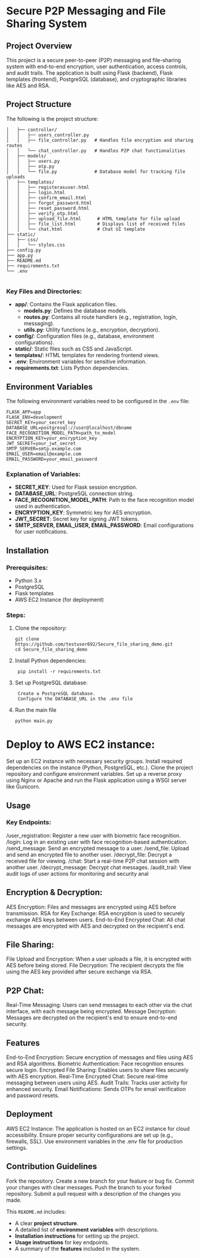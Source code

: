 # Secure P2P Messaging and File Sharing System

## Project Overview
This project is a secure peer-to-peer (P2P) messaging and file-sharing system with end-to-end encryption, user authentication, access controls, and audit trails. The application is built using Flask (backend), Flask templates (frontend), PostgreSQL (database), and cryptographic libraries like AES and RSA.

## Project Structure
The following is the project structure:
```├── src/
│   ├── controller/
│   │   ├── users_controller.py
│   │   ├── file_controller.py   # Handles file encryption and sharing routes
│   │   └── chat_controller.py   # Handles P2P chat functionalities
│   ├── models/
│   │   ├── users.py
│   │   ├── otp.py
│   │   └── file.py              # Database model for tracking file uploads
│   ├── templates/
│   │   ├── registerasuser.html
│   │   ├── login.html
│   │   ├── confirm_email.html
│   │   ├── forgot_password.html
│   │   ├── reset_password.html
│   │   ├── verify_otp.html
│   │   ├── upload_file.html      # HTML template for file upload
│   │   ├── file_list.html        # Displays list of received files
│   │   └── chat.html             # Chat UI template
├── static/
│   ├── css/
│   │   └── styles.css            
├── config.py
├── app.py
├── README.md
├── requirements.txt
└── .env


```

### Key Files and Directories:
- **app/**: Contains the Flask application files.
  - **models.py**: Defines the database models.
  - **routes.py**: Contains all route handlers (e.g., registration, login, messaging).
  - **utils.py**: Utility functions (e.g., encryption, decryption).
- **config/**: Configuration files (e.g., database, environment configurations).
- **static/**: Static files such as CSS and JavaScript.
- **templates/**: HTML templates for rendering frontend views.
- **.env**: Environment variables for sensitive information.
- **requirements.txt**: Lists Python dependencies.

## Environment Variables
The following environment variables need to be configured in the `.env` file:
```
FLASK_APP=app
FLASK_ENV=development
SECRET_KEY=your_secret_key
DATABASE_URL=postgresql://user@localhost/dbname
FACE_RECOGNITION_MODEL_PATH=path_to_model
ENCRYPTION_KEY=your_encryption_key
JWT_SECRET=your_jwt_secret
SMTP_SERVER=smtp.example.com
EMAIL_USER=email@example.com
EMAIL_PASSWORD=your_email_password
```

### Explanation of Variables:
- **SECRET_KEY**: Used for Flask session encryption.
- **DATABASE_URL**: PostgreSQL connection string.
- **FACE_RECOGNITION_MODEL_PATH**: Path to the face recognition model used in authentication.
- **ENCRYPTION_KEY**: Symmetric key for AES encryption.
- **JWT_SECRET**: Secret key for signing JWT tokens.
- **SMTP_SERVER, EMAIL_USER, EMAIL_PASSWORD**: Email configurations for user notifications.

## Installation

### Prerequisites:
- Python 3.x
- PostgreSQL
- Flask templates
- AWS EC2 Instance (for deployment)

### Steps:
1. Clone the repository:
   ```
   git clone https://github.com/testuser692/Secure_file_sharing_demo.git 
   cd Secure_file_sharing_demo

2. Install Python dependencies:
   ```
    pip install -r requirements.txt

3. Set up PostgreSQL database:
   ```
    Create a PostgreSQL database.
    Configure the DATABASE_URL in the .env file

4. Run the main file
   ```
   python main.py

# Deploy to AWS EC2 instance:
Set up an EC2 instance with necessary security groups.
Install required dependencies on the instance (Python, PostgreSQL, etc.).
Clone the project repository and configure environment variables.
Set up a reverse proxy using Nginx or Apache and run the Flask application using a WSGI server like Gunicorn.

## Usage
### Key Endpoints:
/user_registration: Register a new user with biometric face recognition.
/login: Log in an existing user with face recognition-based authentication.
/send_message: Send an encrypted message to a user.
/send_file: Upload and send an encrypted file to another user.
/decrypt_file: Decrypt a received file for viewing.
/chat: Start a real-time P2P chat session with another user.
/decrypt_message: Decrypt chat messages.
/audit_trail: View audit logs of user actions for monitoring and security anal

## Encryption & Decryption:
AES Encryption: Files and messages are encrypted using AES before transmission.
RSA for Key Exchange: RSA encryption is used to securely exchange AES keys between users.
End-to-End Encrypted Chat: All chat messages are encrypted with AES and decrypted on the recipient's end.

## File Sharing:
File Upload and Encryption: When a user uploads a file, it is encrypted with AES before being stored.
File Decryption: The recipient decrypts the file using the AES key provided after secure exchange via RSA.
## P2P Chat:
Real-Time Messaging: Users can send messages to each other via the chat interface, with each message being encrypted.
Message Decryption: Messages are decrypted on the recipient's end to ensure end-to-end security.

## Features
End-to-End Encryption: Secure encryption of messages and files using AES and RSA algorithms.
Biometric Authentication: Face recognition ensures secure login.
Encrypted File Sharing: Enables users to share files securely with AES encryption.
Real-Time Encrypted Chat: Secure real-time messaging between users using AES.
Audit Trails: Tracks user activity for enhanced security.
Email Notifications: Sends OTPs for email verification and password resets.

## Deployment
AWS EC2 Instance: The application is hosted on an EC2 instance for cloud accessibility.
Ensure proper security configurations are set up (e.g., firewalls, SSL).
Use environment variables in the .env file for production settings.

## Contribution Guidelines
Fork the repository.
Create a new branch for your feature or bug fix.
Commit your changes with clear messages.
Push the branch to your forked repository.
Submit a pull request with a description of the changes you made.

This `README.md` includes:
- A clear **project structure**.
- A detailed list of **environment variables** with descriptions.
- **Installation instructions** for setting up the project.
- **Usage instructions** for key endpoints.
- A summary of the **features** included in the system.

